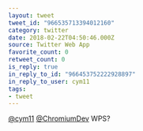 ```yaml
---
layout: tweet
tweet_id: "966535713394012160"
category: twitter
date: 2018-02-22T04:50:46.000Z
source: Twitter Web App
favorite_count: 0
retweet_count: 0
is_reply: true
in_reply_to_id: "966453752222928897"
in_reply_to_user: cym11
tags:
- tweet
---
```


[@cym11](https://twitter.com/@cym11) [@ChromiumDev](https://twitter.com/@ChromiumDev) WPS?
